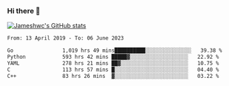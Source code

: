 ### Hi there 👋

[![Jameshwc's GitHub stats](https://github-readme-stats.vercel.app/api?username=jameshwc)](https://github.com/anuraghazra/github-readme-stats)

<!--START_SECTION:waka-->

```txt
From: 13 April 2019 - To: 06 June 2023

Go                1,019 hrs 49 mins██████████░░░░░░░░░░░░░░░   39.38 %
Python            593 hrs 42 mins █████▓░░░░░░░░░░░░░░░░░░░   22.92 %
YAML              278 hrs 21 mins ██▓░░░░░░░░░░░░░░░░░░░░░░   10.75 %
C                 113 hrs 57 mins █░░░░░░░░░░░░░░░░░░░░░░░░   04.40 %
C++               83 hrs 26 mins  ▓░░░░░░░░░░░░░░░░░░░░░░░░   03.22 %
```

<!--END_SECTION:waka-->
